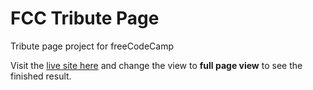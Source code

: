 # FCC Tribute Page

Tribute page project for freeCodeCamp

Visit the [live site here](https://codepen.io/ddggxh/pen/YzQgpEY) and change the view to **full page view** to see the finished result.
